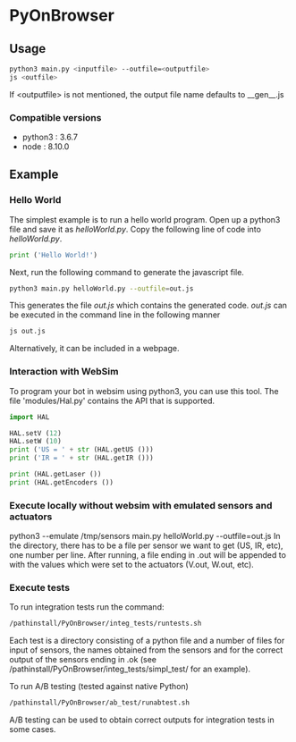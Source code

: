 # PyOnBrowser

## Usage
~~~bash
python3 main.py <inputfile> --outfile=<outputfile>
js <outfile>
~~~
If \<outputfile\> is not mentioned, the output file name defaults to \_\_gen\_\_.js
### Compatible versions
- python3 : 3.6.7
- node    : 8.10.0

## Example
### Hello World

The simplest example is to run a hello world program. Open up a python3 file and save it as *helloWorld.py*.
Copy the following line of code into *helloWorld.py*.
~~~python
print ('Hello World!')
~~~

Next, run the following command to generate the javascript file.
~~~bash
python3 main.py helloWorld.py --outfile=out.js
~~~
This generates the file *out.js* which contains the generated code.
*out.js* can be executed in the command line in the following manner
~~~bash
js out.js
~~~
Alternatively, it can be included in a webpage.

### Interaction with WebSim
To program your bot in websim using python3, you can use this tool. The file 'modules/Hal.py' contains the API that is supported.

~~~python
import HAL

HAL.setV (12)
HAL.setW (10)
print ('US = ' + str (HAL.getUS ()))
print ('IR = ' + str (HAL.getIR ()))

print (HAL.getLaser ())
print (HAL.getEncoders ())
~~~
### Execute locally without websim with emulated sensors and actuators
python3 --emulate /tmp/sensors main.py helloWorld.py --outfile=out.js
In the directory, there has to be a file per sensor we want to get (US, IR, etc), one number per line.
After running, a file ending in .out will be appended to with the values which were set to the actuators (V.out, W.out, etc).
### Execute tests
To run integration tests run the command:
~~~sh
/pathinstall/PyOnBrowser/integ_tests/runtests.sh
~~~

Each test is a directory consisting of a python file and a number
of files for input of sensors, the names obtained from the sensors and for the
correct output of the sensors ending in .ok (see
/pathinstall/PyOnBrowser/integ_tests/simpl_test/ for an example).

To run A/B testing (tested against native Python)

~~~sh
/pathinstall/PyOnBrowser/ab_test/runabtest.sh
~~~

A/B testing can be used to obtain correct outputs for integration tests
in some cases.
